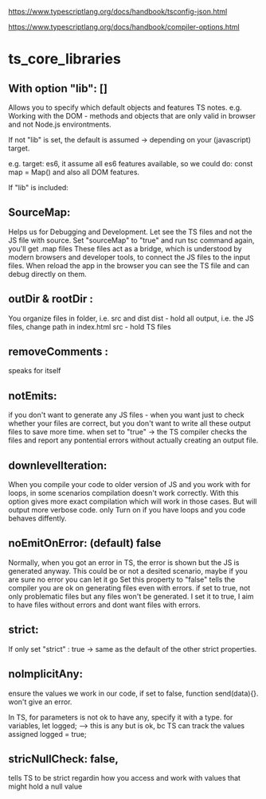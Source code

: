 https://www.typescriptlang.org/docs/handbook/tsconfig-json.html

https://www.typescriptlang.org/docs/handbook/compiler-options.html

# ts_core_libraries

## With option "lib": []

Allows you to specify which default objects and features TS notes.
e.g. Working with the DOM - methods and objects that are only valid in browser and not Node.js environtments.

If not "lib" is set, the default is assumed -> depending on your (javascript) target.

e.g. target: es6, it assume all es6 features available, so we could do: const map = Map()
and also all DOM features.

If "lib" is included:

## SourceMap:

Helps us for Debugging and Development.
Let see the TS files and not the JS file with source.
Set "sourceMap" to "true" and run tsc command again, you'll get .map files
These files act as a bridge, which is understood by modern browsers and developer tools, to connect the JS files to the input files.
When reload the app in the browser you can see the TS file and can debug directly on them.

## outDir & rootDir :

You organize files in folder, i.e. src and dist
dist - hold all output, i.e. the JS files, change path in index.html
src - hold TS files

## removeComments :

speaks for itself

## notEmits:

if you don't want to generate any JS files - when you want just to check whether your files are correct, but you don't want to write all these output files to save more time.
when set to "true" -> the TS compiler checks the files and report any pontential errors without actually creating an output file.

## downlevelIteration:

When you compile your code to older version of JS and you work with
for loops, in some scenarios compilation doesn't work correctly. With this option gives more exact compilation which will work in those cases. But will output more verbose code. only Turn on if you have loops and you code behaves diffently.

## noEmitOnError: (default) false

Normally, when you got an error in TS, the error is shown but the JS is generated anyway.
This could be or not a desited scenario, maybe if you are sure no error you can let it go
Set this property to "false" tells the compiler you are ok on generating files even with errors.
if set to true, not only problematic files but any files won't be generated.
I set it to true, I aim to have files without errors and dont want files with errors.

## strict:

If only set "strict" : true -> same as the default of the other strict properties.

## noImplicitAny:

ensure the values we work in our code, if set to false,
function send(data){}. won't give an error.

In TS, for parameters is not ok to have any, specify it with a type. for variables,
let logged; --> this is any but is ok, bc TS can track the values assigned
logged = true;

## stricNullCheck: false,

tells TS to be strict regardin how you access and work with values that might hold a null value
